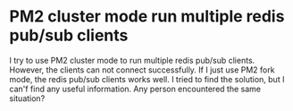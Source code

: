 
# PM2 cluster mode run multiple redis pub/sub clients

I try to use PM2 cluster mode to run multiple redis pub/sub clients. However, the clients can not connect successfully. If I just use PM2 fork mode, the redis pub/sub clients works well.
I tried to find the solution, but I can'f find any useful information. Any person encountered the same situation?

        